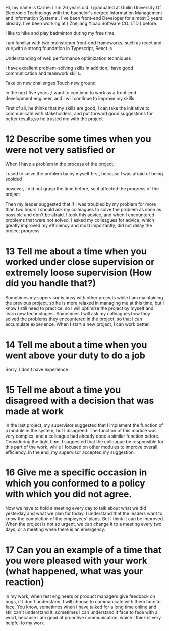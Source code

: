 Hi, my name is Carrie. I am 26 years old.
I graduated at Guilin University Of Electronic Technology with the bachelor's degree Information Management and Information Systems .
I've been front-end Developer for almost 3 years already.
I've been working at ( Zhejiang Yibao Software CO.,LTD.) before.

I like to hike and play badminton during my free time.

I am familiar with two mainstream front-end frameworks, such as react and vue,with a strong foundation in Typescript, React.js

Understanding of web performance optimization techniques

I have excellent problem-solving skills
in addition,I have good communication and teamwork skills.

Take on new challenges
Touch new ground

In the next five years
,I want to continue to work as a front-end development engineer, and I will continue to improve my skills

First of all, he thinks that my skills are good,
I can take the initiative to communicate with stakeholders, and put forward good suggestions for better results,so he trusted me with the project

# 12 Describe some times when you were not very satisfied or

When I have a problem in the process of the project,

I used to solve the problem by by myself first,
because I was afraid of being scolded

however, I did not grasp the time before,
so it affected the progress of the project

Then my leader suggested that if I was troubled by my problem for more than two hours
I should ask my colleagues to solve the problem as soon as possible and don't be afraid.
I took this advice, and when I encountered problems that were not solved,
I asked my colleagues for advice,
which greatly improved my efficiency and most importantly,
did not delay the project progress

# 13 Tell me about a time when you worked under close supervision or extremely loose supervision (How did you handle that?)

Sometimes my supervisor is busy with other projects while I am maintaining the previous project, so he is more relaxed in managing me at this time, but I know I still need to practice, so I will optimize the project by myself and learn new technologies. Sometimes I will ask my colleagues how they solved the problems they encountered in the project, so that I can accumulate experience. When I start a new project, I can work better.

# 14 Tell me about a time when you went above your duty to do a job

Sorry, I don't have experience

# 15 Tell me about a time you disagreed with a decision that was made at work

In the last project, my supervisor suggested that I implement the function of a module in the system, but I disagreed. The function of this module was very complex, and a colleague had already done a similar function before. Considering the tight time, I suggested that the colleague be responsible for this part of the work, while I focused on other modules to improve overall efficiency. In the end, my supervisor accepted my suggestion.

# 16 Give me a specific occasion in which you conformed to a policy with which you did not agree.

Now we have to hold a meeting every day to talk about what we did yesterday and what we plan for today. I understand that the leaders want to know the completion of the employees' plans. But I think it can be improved. When the project is not so urgent, we can change it to a meeting every two days, or a meeting when there is an emergency.

# 17 Can you an example of a time that you were pleased with your work (what happened, what was your reaction)

In my work, when test engineers or product managers give feedback on bugs, if I don't understand, I will choose to communicate with them face to face. You know, sometimes when I have talked for a long time online and still can't understand it, sometimes I can understand it face to face with a word, because I am good at proactive communication, which I think is very helpful to my work
